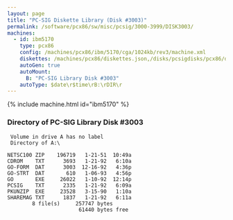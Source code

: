 ```yaml
---
layout: page
title: "PC-SIG Diskette Library (Disk #3003)"
permalink: /software/pcx86/sw/misc/pcsig/3000-3999/DISK3003/
machines:
  - id: ibm5170
    type: pcx86
    config: /machines/pcx86/ibm/5170/cga/1024kb/rev3/machine.xml
    diskettes: /machines/pcx86/diskettes.json,/disks/pcsigdisks/pcx86/diskettes.json
    autoGen: true
    autoMount:
      B: "PC-SIG Library Disk #3003"
    autoType: $date\r$time\rB:\rDIR\r
---
```


{% include machine.html id="ibm5170" %}

### Directory of PC-SIG Library Disk #3003

     Volume in drive A has no label
     Directory of A:\

    NETSC100 ZIP    196719   1-21-51  10:49a
    CDROM    TXT      3693   1-21-92   6:10a
    GO-FORM  DAT      3003  12-16-92   4:36p
    GO-STRT  DAT       610   1-06-93   4:56p
    GO       EXE     26022   1-10-92  12:14p
    PCSIG    TXT      2335   1-21-92   6:09a
    PKUNZIP  EXE     23528   3-15-90   1:10a
    SHAREMAG TXT      1837   1-21-92   6:11a
            8 file(s)     257747 bytes
                           61440 bytes free
